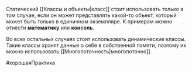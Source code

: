 
Статический [[Классы и объекты|класс]] стоит использовать только в том случае, если он может представлять какой-то объект, который может быть только в единичном экземпляре. К примерам можно отнести **математику** или **консоль**.

Во всех остальных случаях стоит использовать динамические классы. Такие классы хранят данные о себе в собственной памяти, поэтому их можно использовать [[Многопоточность|многопоточно]].

#хорошаяПрактика